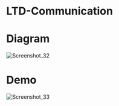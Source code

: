 # LTD-Communication

# Diagram
![Screenshot_32](https://github.com/user-attachments/assets/5841943f-7e1e-4b45-85d8-9b3a193c4e18)

# Demo

![Screenshot_33](https://github.com/user-attachments/assets/cf9e5a75-7404-4723-a159-3d289a0ea4bc)
